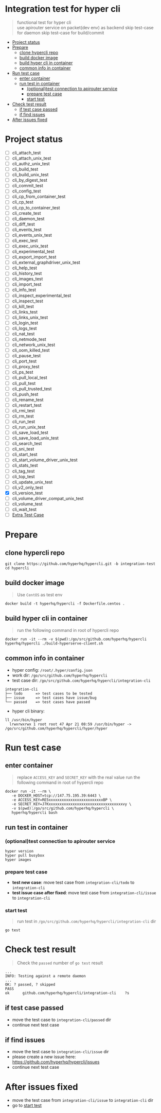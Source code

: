 Integration test for hyper cli
==================================

> functional test for hyper cli  
> use apirouter service on packet(dev env) as backend
> skip test-case for daemon
> skip test-case for build/commit

<!-- TOC depthFrom:1 depthTo:6 withLinks:1 updateOnSave:1 orderedList:0 -->

- [Project status](#project-status)
- [Prepare](#prepare)
	- [clone hypercli repo](#clone-hypercli-repo)
	- [build docker image](#build-docker-image)
	- [build hyper cli in container](#build-hyper-cli-in-container)
	- [common info in container](#common-info-in-container)
- [Run test case](#run-test-case)
	- [enter container](#enter-container)
	- [run test in container](#run-test-in-container)
		- [(optional)test connection to apirouter service](#optionaltest-connection-to-apirouter-service)
		- [prepare test case](#prepare-test-case)
		- [start test](#start-test)
- [Check test result](#check-test-result)
	- [if test case passed](#if-test-case-passed)
	- [if find issues](#if-find-issues)
- [After issues fixed](#after-issues-fixed)

<!-- /TOC -->

# Project status

- [ ] cli_attach_test
- [ ] cli_attach_unix_test
- [ ] cli_authz_unix_test
- [ ] cli_build_test
- [ ] cli_build_unix_test
- [ ] cli_by_digest_test
- [ ] cli_commit_test
- [ ] cli_config_test
- [ ] cli_cp_from_container_test
- [ ] cli_cp_test
- [ ] cli_cp_to_container_test
- [ ] cli_create_test
- [ ] cli_daemon_test
- [ ] cli_diff_test
- [ ] cli_events_test
- [ ] cli_events_unix_test
- [ ] cli_exec_test
- [ ] cli_exec_unix_test
- [ ] cli_experimental_test
- [ ] cli_export_import_test
- [ ] cli_external_graphdriver_unix_test
- [ ] cli_help_test
- [ ] cli_history_test
- [ ] cli_images_test
- [ ] cli_import_test
- [ ] cli_info_test
- [ ] cli_inspect_experimental_test
- [ ] cli_inspect_test
- [ ] cli_kill_test
- [ ] cli_links_test
- [ ] cli_links_unix_test
- [ ] cli_login_test
- [ ] cli_logs_test
- [ ] cli_nat_test
- [ ] cli_netmode_test
- [ ] cli_network_unix_test
- [ ] cli_oom_killed_test
- [ ] cli_pause_test
- [ ] cli_port_test
- [ ] cli_proxy_test
- [ ] cli_ps_test
- [ ] cli_pull_local_test
- [ ] cli_pull_test
- [ ] cli_pull_trusted_test
- [ ] cli_push_test
- [ ] cli_rename_test
- [ ] cli_restart_test
- [ ] cli_rmi_test
- [ ] cli_rm_test
- [ ] cli_run_test
- [ ] cli_run_unix_test
- [ ] cli_save_load_test
- [ ] cli_save_load_unix_test
- [ ] cli_search_test
- [ ] cli_sni_test
- [ ] cli_start_test
- [ ] cli_start_volume_driver_unix_test
- [ ] cli_stats_test
- [ ] cli_tag_test
- [ ] cli_top_test
- [ ] cli_update_unix_test
- [ ] cli_v2_only_test
- [x] cli_version_test
- [ ] cli_volume_driver_compat_unix_test
- [ ] cli_volume_test
- [ ] cli_wait_test
- [ ] [Extra Test Case](EXTRA_TEST.md)

# Prepare

## clone hypercli repo
```
git clone https://github.com/hyperhq/hypercli.git -b integration-test 
cd hypercli
```

## build docker image

> Use `CentOS` as test env

```
docker build -t hyperhq/hypercli -f Dockerfile.centos .
```

## build hyper cli in container

> run the following command in root of hypercli repo

```
docker run -it --rm -v $(pwd):/go/src/github.com/hyperhq/hypercli hyperhq/hypercli ./build-hyperserve-client.sh
```

## common info in container

- hyper config: `/root/.hyper/config.json`
- work dir: `/go/src/github.com/hyperhq/hypercli`
- test case dir: `/go/src/github.com/hyperhq/hypercli/integration-cli`
```
integration-cli
├── todo      => test cases to be tested
├── issue     => test cases have issue/bug
└── passed    => test cases have passed
```
- hyper cli binary:  
```
ll /usr/bin/hyper 
  lrwxrwxrwx 1 root root 47 Apr 21 08:59 /usr/bin/hyper -> /go/src/github.com/hyperhq/hypercli/hyper/hyper
```

# Run test case

## enter container

> replace `ACCESS_KEY` and `SECRET_KEY` with the real value
> run the following command in root of hypercli repo

```
docker run -it --rm \
   -e DOCKER_HOST=tcp://147.75.195.39:6443 \
   -e ACCESS_KEY=RE5xxxxxxxxxxxxxxxxxxxxxxxxxBP \
   -e SECRET_KEY=J7Kxxxxxxxxxxxxxxxxxxxxxxxxxxxxxxxxxxvy \
   -v $(pwd):/go/src/github.com/hyperhq/hypercli \
   hyperhq/hypercli bash
```

## run test in container

### (optional)test connection to apirouter service
```
hyper version
hyper pull busybox
hyper images
```

### prepare test case

- **test new case**: move test case from `integration-cli/todo` to `integration-cli` 
- **test issue case after fixed**: move test case from `integration-cli/issue` to `integration-cli` 

### start test

> run test in `/go/src/github.com/hyperhq/hypercli/integration-cli` dir

```
go test
```

# Check test result

> Check the `passed` number of `go test` result

```
...
INFO: Testing against a remote daemon
...
OK: ? passed, ? skipped
PASS
ok      github.com/hyperhq/hypercli/integration-cli    ?s
```

## if test case passed

- move the test case to `integration-cli/passed` dir
- continue next test case

## if find issues

- move the test case to `integration-cli/issue` dir
- please create a new issue here: https://github.com/hyperhq/hypercli/issues
- continue next test case

# After issues fixed

- move the test case from `integration-cli/issue` to `integration-cli` dir
- go to [start test](#start-test)

